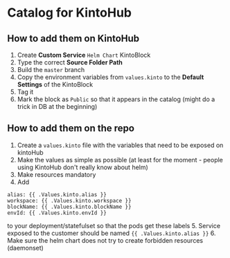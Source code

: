 # Catalog for KintoHub

## How to add them on KintoHub

1. Create **Custom Service** `Helm Chart` KintoBlock
2. Type the correct **Source Folder Path**
3. Build the `master` branch
4. Copy the environment variables from `values.kinto` to the **Default Settings** of the KintoBlock
4. Tag it
5. Mark the block as `Public` so that it appears in the catalog (might do a trick in DB at the beginning)

## How to add them on the repo

1. Create a `values.kinto` file with the variables that need to be exposed on kintoHub
2. Make the values as simple as possible (at least for the moment - people using KintoHub don't really know about helm)
3. Make resources mandatory
4. Add
```
alias: {{ .Values.kinto.alias }}
workspace: {{ .Values.kinto.workspace }}
blockName: {{ .Values.kinto.blockName }}
envId: {{ .Values.kinto.envId }}
```
to your deployment/statefulset so that the pods get these labels
5. Service exposed to the customer should be named `{{ .Values.kinto.alias }}`
6. Make sure the helm chart does not try to create forbidden resources (daemonset)
